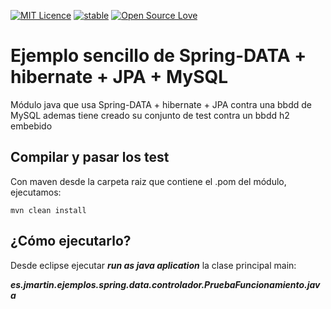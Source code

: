

[![MIT Licence](https://badges.frapsoft.com/os/mit/mit.svg?v=103)](https://opensource.org/licenses/mit-license.php)
[![stable](http://badges.github.io/stability-badges/dist/stable.svg)](http://github.com/badges/stability-badges)
[![Open Source Love](https://badges.frapsoft.com/os/v1/open-source.png?v=103)](https://github.com/ellerbrock/open-source-badge/)

# Ejemplo sencillo de Spring-DATA + hibernate + JPA + MySQL #

Módulo java que usa Spring-DATA + hibernate + JPA contra una bbdd de MySQL
ademas tiene creado su conjunto de test contra un bbdd h2 embebido 

## Compilar y pasar los test ##

Con maven desde la carpeta raiz que contiene el .pom del módulo, ejecutamos:

    mvn clean install

## ¿Cómo ejecutarlo? ##

Desde eclipse ejecutar ***run as java aplication*** la clase principal main:

***es.jmartin.ejemplos.spring.data.controlador.PruebaFuncionamiento.java***
